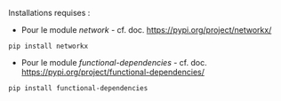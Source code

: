 Installations requises :
* Pour le module *network* - cf. doc. https://pypi.org/project/networkx/
```
pip install networkx
```
* Pour le module *functional-dependencies* - cf. doc. https://pypi.org/project/functional-dependencies/
```
pip install functional-dependencies
```
